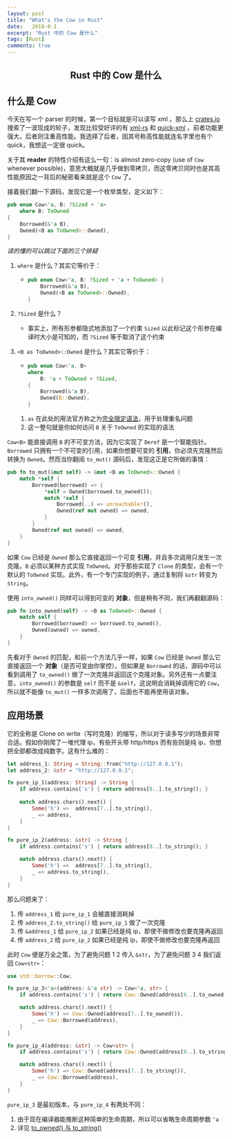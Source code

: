 ```yaml
---
layout: post
title: "What's the Cow in Rust"
date:   2018-8-1
excerpt: "Rust 中的 Cow 是什么"
tags: [Rust]
comments: true
---
```


<center><h2>Rust 中的 Cow 是什么</h2></center>

<!--more-->



## 什么是 Cow

今天在写一个 parser 的时候，第一个目标就是可以读写 xml 。那么上 [crates.io](https://crates.io) 搜索了一波现成的轮子，发现比较受好评的有 [xml-rs](https://crates.io/crates/xml-rs) 和 [quick-xml](https://crates.io/crates/quick-xml) 。前者功能更强大，后者则注重高性能。我选择了后者，因其号称高性能就连名字里也有个 quick，我想这一定很 quick。



关于其 **reader** 的特性介绍有这么一句：is almost zero-copy (use of `Cow` whenever possible)，意思大概就是几乎做到零拷贝，而这零拷贝同时也是其高性能原因之一背后的秘密看来就是这个 `Cow` 了。



接着我们翻一下源码，发现它是一个枚举类型，定义如下：

```rust
pub enum Cow<'a, B: ?Sized + 'a> 
	where B: ToOwned 
{
    Borrowed(&'a B),
    Owned(<B as ToOwned>::Owned),
}
```

*读的懂的可以跳过下面的三个排疑*

1. `where` 是什么？其实它等价于：

   - ```rust
     pub enum Cow<'a, B: ?Sized + 'a + ToOwned> {
         Borrowed(&'a B),
         Owned(<B as ToOwned>::Owned),
     }
     ```

2. `?Sized` 是什么？

   - 事实上，所有形参都隐式地添加了一个约束 `Sized` 以此标记这个形参在编译时大小是可知的，而 `?Sized` 等于取消了这个约束 

3. `<B as ToOwned>::Owned` 是什么？其实它等价于：

   - ```rust
     pub enum Cow<'a, B>
     where
         B: 'a + ToOwned + ?Sized,
     {
         Borrowed(&'a B),
         Owned(B::Owned),
     }
     ```

   1. `as` 在此处的用法官方称之为[完全限定语法](https://doc.rust-lang.org/book/second-edition/ch19-03-advanced-traits.html#fully-qualified-syntax-for-disambiguation-calling-methods-with-the-same-name)，用于处理重名问题
   2. 这一整句就是你如何访问 `B` 关于 `ToOwned` 的实现的语法

`Cow<B>` 能直接调用 `B` 的不可变方法，因为它实现了 `Deref` 是一个智能指针。`Borrowed` 只拥有一个不可变的引用，如果你想要可变的 **引用**，你必须先克隆然后转换为 `Owned`。然而当你翻阅 `to_mut()` 源码后，发现这正是它所做的事情：

```rust
pub fn to_mut(&mut self) -> &mut <B as ToOwned>::Owned {
    match *self {
        Borrowed(borrowed) => {
            *self = Owned(borrowed.to_owned());
            match *self {
                Borrowed(..) => unreachable!(),
                Owned(ref mut owned) => owned,
            }
        }
        Owned(ref mut owned) => owned,
    }
}
```

如果 `Cow` 已经是 `Owned` 那么它直接返回一个可变 **引用**，并且多次调用只发生一次克隆。`B` 必须以某种方式实现 `ToOwned`。对于那些实现了 `Clone` 的类型，会有一个默认的 `ToOwned` 实现。此外，有一个专门实现的例子，通过复制将 `&str` 转变为 `String`。



使用 `into_owned()` 同样可以得到可变的 **对象**，但是稍有不同，我们再翻翻源码：

```rust
pub fn into_owned(self) -> <B as ToOwned>::Owned {
    match self {
        Borrowed(borrowed) => borrowed.to_owned(),
        Owned(owned) => owned,
    }
}
```

先看对于 `Owned` 的匹配，和前一个方法几乎一样，如果 `Cow` 已经是 `Owned` 那么它直接返回一个 **对象**（是否可变由你掌控）。但如果是 `Borrowed` 的话，源码中可以看到调用了 `to_owned()` 做了一次克隆并返回这个克隆对象。另外还有一点要注意，`into_owned()` 的参数是 `self` 而不是 `&self`，这说明会消耗掉调用它的 `Cow`，所以就不能像 `to_mut()` 一样多次调用了，后面也不能再使用该对象。

## 应用场景

它的全称是 Clone on write（写时克隆）的缩写，所以对于读多写少的场景非常合适。假如你刚爬了一堆代理 ip，有些开头带 http/https 而有些则是纯 ip，你想把全部都改成纯数字。这有什么难的：

```rust
let address_1: String = String::from("http://127.0.0.1");
let address_2: &str = "http://127.0.0.1";

fn pure_ip_1(address: String) -> String {
    if address.contains('s') { return address[8..].to_string(); }
    
    match address.chars().next() {
        Some('h') =>  address[7..].to_string(),
        _ => address,
    }
}

fn pure_ip_2(address: &str) -> String {
    if address.contains('s') { return address[8..].to_string(); }

    match address.chars().next() {
        Some('h') =>  address[7..].to_string(),
        _ => address.to_string(),
    }
}
```

那么问题来了：

1. 传 `address_1` 给 `pure_ip_1` 会被直接消耗掉
2. 传 `address_2.to_string()` 给 `pure_ip_1` 做了一次克隆
3. 传 `&address_1` 给 `pure_ip_2` 如果已经是纯 ip，即使不做修改也要克隆再返回
4. 传 `address_2` 给 `pure_ip_2` 如果已经是纯 ip，即使不做修改也要克隆再返回

此时 `Cow` 便是万全之策，为了避免问题 1 2 传入 `&str`，为了避免问题 3 4 我们返回 `Cow<str>`：

```rust
use std::borrow::Cow;

fn pure_ip_3<'a>(address: &'a str) -> Cow<'a, str> {
    if address.contains('s') { return Cow::Owned(address[8..].to_owned()); }

    match address.chars().next() {
        Some('h') => Cow::Owned(address[7..].to_owned()),
        _ => Cow::Borrowed(address),
    }
}

fn pure_ip_4(address: &str) -> Cow<str> {
    if address.contains('s') { return Cow::Owned(address[8..].to_string()); }

    match address.chars().next() {
        Some('h') => Cow::Owned(address[7..].to_string()),
        _ => Cow::Borrowed(address),
    }
}
```

`pure_ip_3` 是最初版本，与 `pure_ip_4` 有两处不同：

1. 由于现在编译器能推断这种简单的生命周期，所以可以省略生命周期参数 `‘a`
2. 详见 [to_owned() 与 to_string()](https://uvwvu.xyz/Rust/to_owned-and-to_string.rs)

